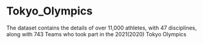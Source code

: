 # Tokyo_Olympics
The dataset contains the details of over 11,000 athletes, with 47 disciplines, along with 743 Teams who took part in the 2021(2020) Tokyo Olympics
